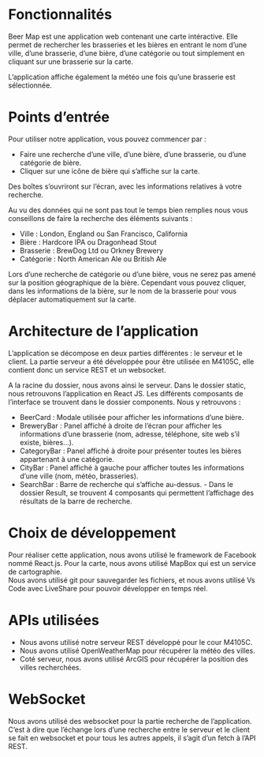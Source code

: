 
# Fonctionnalités

Beer Map est une application web contenant une carte intéractive. Elle permet de rechercher les brasseries et les bières en entrant le nom d’une ville, d’une brasserie, d’une bière, d’une catégorie ou tout simplement en cliquant sur une brasserie sur la carte.

L’application affiche également la météo une fois qu’une brasserie est sélectionnée. 

# Points d’entrée

Pour utiliser notre application, vous pouvez commencer par :
- Faire une recherche d’une ville, d’une bière, d’une brasserie, ou d’une catégorie de bière. 
- Cliquer sur une icône de bière qui s’affiche sur la carte.

Des boîtes s’ouvriront sur l’écran, avec les informations relatives à votre recherche.

Au vu des données qui ne sont pas tout le temps bien remplies nous vous conseillons de faire la recherche des éléments suivants :

- Ville : London, England ou San Francisco, California
- Bière : Hardcore IPA ou Dragonhead Stout
- Brasserie : BrewDog Ltd ou Orkney Brewery
- Catégorie : North American Ale ou British Ale

Lors d’une recherche de catégorie ou d’une bière, vous ne serez pas amené sur la position géographique de la bière. Cependant vous pouvez cliquer, dans les informations de la bière, sur le nom de la brasserie pour vous déplacer automatiquement sur la carte.

# Architecture de l’application

L’application se décompose en deux parties différentes : le serveur et le client. La partie serveur a été développée pour être utilisée en M4105C, elle contient donc un service REST et un websocket.

A la racine du dossier, nous avons ainsi le serveur. Dans le dossier static, nous retrouvons l’application en React JS. Les différents composants de l’interface se trouvent dans le dossier components. Nous y retrouvons :

- BeerCard : Modale utilisée pour afficher les informations d’une bière.
- BreweryBar : Panel affiché à droite de l’écran pour afficher les informations d’une brasserie (nom, adresse, téléphone, site web s’il existe, bières...).
- CategoryBar : Panel affiché à droite pour présenter toutes les bières appartenant à une catégorie.
- CityBar : Panel affiché à gauche pour afficher toutes les informations d’une ville (nom, météo, brasseries).
- SearchBar : Barre de recherche qui s’affiche au-dessus. - Dans le dossier Result, se trouvent 4 composants qui permettent l’affichage des résultats de la barre de recherche.


# Choix de développement

Pour réaliser cette application, nous avons utilisé le framework de Facebook nommé React.js. Pour la carte, nous avons utilisé MapBox qui est un service de cartographie.<br>
Nous avons utilisé git pour sauvegarder les fichiers, et nous avons utilisé Vs Code avec LiveShare pour pouvoir développer en temps réel.

# APIs utilisées 
- Nous avons utilisé notre serveur REST développé pour le cour M4105C.
- Nous avons utilisé OpenWeatherMap pour récupérer la météo des villes.
- Coté serveur, nous avons utilisé ArcGIS pour récupérer la position des villes recherchées.

# WebSocket
Nous avons utilisé des websocket pour la partie recherche de l’application. C’est à dire que l’échange lors d’une recherche entre le serveur et le client se fait en websocket et pour tous les autres appels, il s’agit d’un fetch à l’API REST.